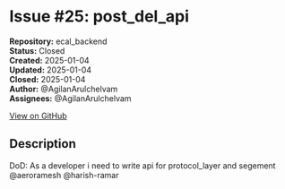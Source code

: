 # Issue #25: post_del_api

**Repository:** ecal_backend  
**Status:** Closed  
**Created:** 2025-01-04  
**Updated:** 2025-01-04  
**Closed:** 2025-01-04  
**Author:** @AgilanArulchelvam  
**Assignees:** @AgilanArulchelvam  

[View on GitHub](https://github.com/Simtestlab/ecal_backend/issues/25)

## Description

DoD:
As a developer i need to write api for protocol_layer and segement @aeroramesh @harish-ramar 